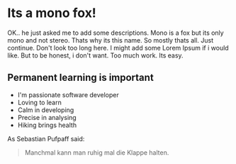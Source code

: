 # Its a mono fox!
OK.. he just asked me to add some descriptions. Mono is a fox but its only mono and not stereo. Thats why its this name. So mostly thats all. Just continue. Don't look too long here. 
I might add some Lorem Ipsum if i would like. But to be honest, i don't want. Too much work. Its easy.

## Permanent learning is important
* I'm passionate software developer
* Loving to learn 
* Calm in developing
* Precise in analysing
* Hiking brings health

As Sebastian Pufpaff said:

> Manchmal kann man ruhig mal 
> die Klappe halten.

